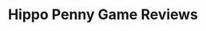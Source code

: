 ---
title: Hippo Penny Game Reviews
layout: scoredetail
permalink: /meta-score/defense-grid-2
header:
  teaser: /assets/images/defense-grid-2.jpg
  video:
    id: pFCZNVpHmA4
    provider: youtube
---